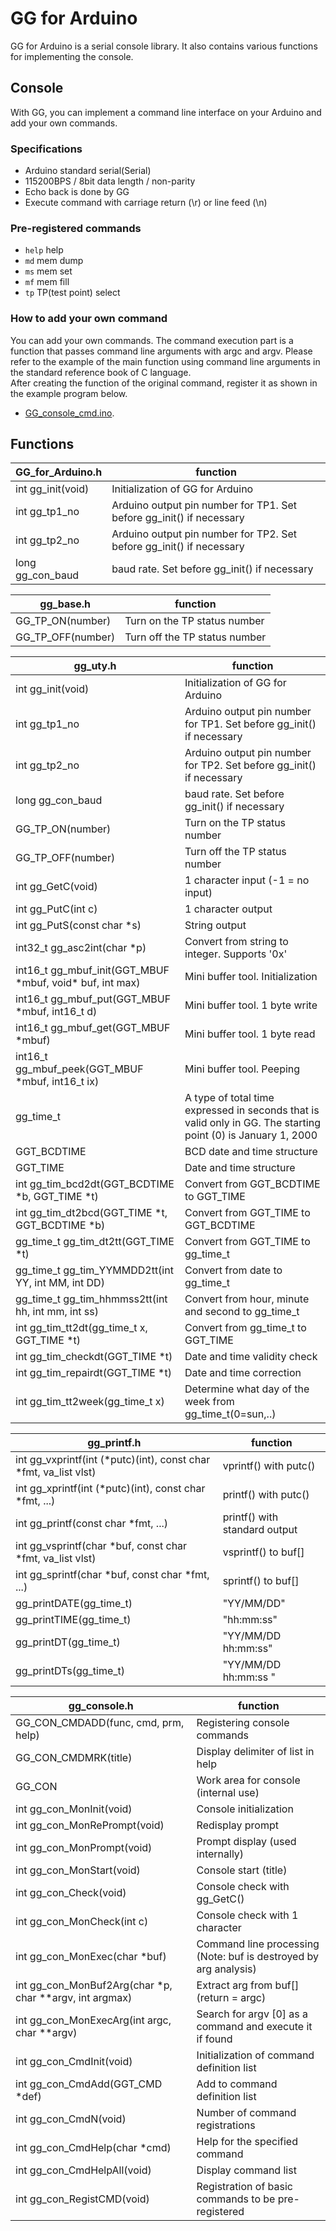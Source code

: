 # GG for Arduino

GG for Arduino is a serial console library. It also contains various functions for implementing the console.  

## Console

With GG, you can implement a command line interface on your Arduino and add your own commands.  

### Specifications

* Arduino standard serial(Serial)
* 115200BPS / 8bit data length / non-parity
* Echo back is done by GG
* Execute command with carriage return (\r) or line feed (\n)

### Pre-registered commands

* `help` help
* `md` mem dump
* `ms` mem set
* `mf` mem fill
* `tp` TP(test point) select

### How to add your own command

You can add your own commands. The command execution part is a function that passes command line arguments with argc and argv. Please refer to the example of the main function using command line arguments in the standard reference book of C language.  
After creating the function of the original command, register it as shown in the example program below.  

* [GG_console_cmd.ino](examples/GG_console_cmd/GG_console_cmd.ino).

## Functions

|GG_for_Arduino.h|function|
|--|---|
|int gg_init(void)|Initialization of GG for Arduino|
|int gg_tp1_no|Arduino output pin number for TP1. Set before gg_init() if necessary|
|int gg_tp2_no|Arduino output pin number for TP2. Set before gg_init() if necessary|
|long gg_con_baud|baud rate. Set before gg_init() if necessary|

|gg_base.h|function|
|--|---|
|GG_TP_ON(number)|Turn on the TP status number|
|GG_TP_OFF(number)|Turn off the TP status number|

|gg_uty.h|function|
|--|---|
|int gg_init(void)|Initialization of GG for Arduino|
|int gg_tp1_no|Arduino output pin number for TP1. Set before gg_init() if necessary|
|int gg_tp2_no|Arduino output pin number for TP2. Set before gg_init() if necessary|
|long gg_con_baud|baud rate. Set before gg_init() if necessary|
|GG_TP_ON(number)|Turn on the TP status number|
|GG_TP_OFF(number)|Turn off the TP status number|
|int gg_GetC(void)|1 character input (-1 = no input)|
|int gg_PutC(int c)|1 character output|
|int gg_PutS(const char \*s)|String output|
|int32_t gg_asc2int(char \*p)|Convert from string to integer. Supports '0x'|
|int16_t gg_mbuf_init(GGT_MBUF \*mbuf, void\* buf, int max)|Mini buffer tool. Initialization|
|int16_t gg_mbuf_put(GGT_MBUF \*mbuf, int16_t d)|Mini buffer tool. 1 byte write|
|int16_t gg_mbuf_get(GGT_MBUF \*mbuf)|Mini buffer tool. 1 byte read|
|int16_t gg_mbuf_peek(GGT_MBUF \*mbuf, int16_t ix)|Mini buffer tool. Peeping|
|gg_time_t|A type of total time expressed in seconds that is valid only in GG. The starting point (0) is January 1, 2000|
|GGT_BCDTIME|BCD date and time structure|
|GGT_TIME|Date and time structure|
|int gg_tim_bcd2dt(GGT_BCDTIME \*b, GGT_TIME \*t)|Convert from GGT_BCDTIME to GGT_TIME|
|int gg_tim_dt2bcd(GGT_TIME \*t, GGT_BCDTIME \*b)|Convert from GGT_TIME to GGT_BCDTIME|
|gg_time_t gg_tim_dt2tt(GGT_TIME \*t)|Convert from GGT_TIME to gg_time_t|
|gg_time_t gg_tim_YYMMDD2tt(int YY, int MM, int DD)|Convert from date to gg_time_t|
|gg_time_t gg_tim_hhmmss2tt(int hh, int mm, int ss)|Convert from hour, minute and second to gg_time_t|
|int gg_tim_tt2dt(gg_time_t x, GGT_TIME \*t)|Convert from gg_time_t to GGT_TIME|
|int gg_tim_checkdt(GGT_TIME \*t)|Date and time validity check|
|int gg_tim_repairdt(GGT_TIME \*t)|Date and time correction|
|int gg_tim_tt2week(gg_time_t x)|Determine what day of the week from gg_time_t(0=sun,..)|

|gg_printf.h|function|
|--|---|
|int gg_vxprintf(int (*putc)(int), const char *fmt, va_list vlst)|vprintf() with putc()|
|int gg_xprintf(int (*putc)(int), const char *fmt, ...)|printf() with putc()|
|int gg_printf(const char *fmt, ...)|printf() with standard output|
|int gg_vsprintf(char *buf, const char *fmt, va_list vlst)|vsprintf() to buf[]|
|int gg_sprintf(char *buf, const char *fmt, ...)|sprintf() to buf[]|
|gg_printDATE(gg_time_t)|"YY/MM/DD"|
|gg_printTIME(gg_time_t)|"hh:mm:ss"|
|gg_printDT(gg_time_t)|"YY/MM/DD hh:mm:ss"|
|gg_printDTs(gg_time_t)|"YY/MM/DD hh:mm:ss "|

|gg_console.h|function|
|--|---|
|GG_CON_CMDADD(func, cmd, prm, help)|Registering console commands|
|GG_CON_CMDMRK(title)|Display delimiter of list in help|
|GG_CON|Work area for console (internal use)|
|int gg_con_MonInit(void)|Console initialization|
|int gg_con_MonRePrompt(void)|Redisplay prompt|
|int gg_con_MonPrompt(void)|Prompt display (used internally)|
|int gg_con_MonStart(void)|Console start (title)|
|int gg_con_Check(void)|Console check with gg_GetC()|
|int gg_con_MonCheck(int c)|Console check with 1 character|
|int gg_con_MonExec(char \*buf)|Command line processing (Note: buf is destroyed by arg analysis)|
|int gg_con_MonBuf2Arg(char \*p, char \**argv, int argmax)|Extract arg from buf[] (return = argc)|
|int gg_con_MonExecArg(int argc, char \**argv)|Search for argv [0] as a command and execute it if found|
|int gg_con_CmdInit(void)|Initialization of command definition list|
|int gg_con_CmdAdd(GGT_CMD \*def)|Add to command definition list|
|int gg_con_CmdN(void)|Number of command registrations|
|int gg_con_CmdHelp(char \*cmd)|Help for the specified command|
|int gg_con_CmdHelpAll(void)|Display command list|
|int gg_con_RegistCMD(void)|Registration of basic commands to be pre-registered|
